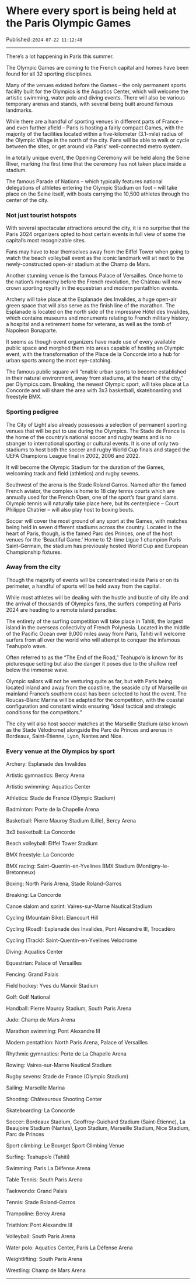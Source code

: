 # Where every sport is being held at the Paris Olympic Games

Published :`2024-07-22 11:12:40`

---

There’s a lot happening in Paris this summer.

The Olympic Games are coming to the French capital and homes have been found for all 32 sporting disciplines.

Many of the venues existed before the Games – the only permanent sports facility built for the Olympics is the Aquatics Center, which will welcome the artistic swimming, water polo and diving events. There will also be various temporary arenas and stands, with several being built around famous landmarks.

While there are a handful of sporting venues in different parts of France – and even further afield – Paris is hosting a fairly compact Games, with the majority of the facilities located within a five-kilometer (3.1-mile) radius of the Olympic Village in the north of the city. Fans will be able to walk or cycle between the sites, or get around via Paris’ well-connected metro system.

In a totally unique event, the Opening Ceremony will be held along the Seine River, marking the first time that the ceremony has not taken place inside a stadium.

The famous Parade of Nations – which typically features national delegations of athletes entering the Olympic Stadium on foot – will take place on the Seine itself, with boats carrying the 10,500 athletes through the center of the city.

### Not just tourist hotspots

With several spectacular attractions around the city, it is no surprise that the Paris 2024 organizers opted to host certain events in full view of some the capital’s most recognizable sites.

Fans may have to tear themselves away from the Eiffel Tower when going to watch the beach volleyball event as the iconic landmark will sit next to the newly-constructed open-air stadium at the Champ de Mars.

Another stunning venue is the famous Palace of Versailles. Once home to the nation’s monarchy before the French revolution, the Château will now crown sporting royalty in the equestrian and modern pentathlon events.

Archery will take place at the Esplanade des Invalides, a huge open-air green space that will also serve as the finish line of the marathon. The Esplanade is located on the north side of the impressive Hôtel des Invalides, which contains museums and monuments relating to French military history, a hospital and a retirement home for veterans, as well as the tomb of Napoleon Bonaparte.

It seems as though event organizers have made use of every available public space and morphed them into areas capable of hosting an Olympic event, with the transformation of the Place de la Concorde into a hub for urban sports among the most eye-catching.

The famous public square will “enable urban sports to become established in their natural environment, away from stadiums, at the heart of the city,” per Olympics.com. Breaking, the newest Olympic sport, will take place at La Concorde and will share the area with 3x3 basketball, skateboarding and freestyle BMX.

### Sporting pedigree

The City of Light also already possesses a selection of permanent sporting venues that will be put to use during the Olympics. The Stade de France is the home of the country’s national soccer and rugby teams and is no stranger to international sporting or cultural events. It is one of only two stadiums to host both the soccer and rugby World Cup finals and staged the UEFA Champions League final in 2002, 2006 and 2022.

It will become the Olympic Stadium for the duration of the Games, welcoming track and field (athletics) and rugby sevens.

Southwest of the arena is the Stade Roland Garros. Named after the famed French aviator, the complex is home to 18 clay tennis courts which are annually used for the French Open, one of the sport’s four grand slams. Olympic tennis will naturally take place here, but its centerpiece – Court Philippe Chatrier – will also play host to boxing bouts.

Soccer will cover the most ground of any sport at the Games, with matches being held in seven different stadiums across the country. Located in the heart of Paris, though, is the famed Parc des Princes, one of the host venues for the ‘Beautiful Game.’ Home to 12-time Ligue 1 champion Paris Saint-Germain, the stadium has previously hosted World Cup and European Championship fixtures.

### Away from the city

Though the majority of events will be concentrated inside Paris or on its perimeter, a handful of sports will be held away from the capital.

While most athletes will be dealing with the hustle and bustle of city life and the arrival of thousands of Olympics fans, the surfers competing at Paris 2024 are heading to a remote island paradise.

The entirety of the surfing competition will take place in Tahiti, the largest island in the overseas collectivity of French Polynesia. Located in the middle of the Pacific Ocean over 9,000 miles away from Paris, Tahiti will welcome surfers from all over the world who will attempt to conquer the infamous Teahupo’o wave.

Often referred to as the “The End of the Road,” Teahupo’o is known for its picturesque setting but also the danger it poses due to the shallow reef below the immense wave.

Olympic sailors will not be venturing quite as far, but with Paris being located inland and away from the coastline, the seaside city of Marseille on mainland France’s southern coast has been selected to host the event. The Roucas-Blanc Marina will be adapted for the competition, with the coastal configuration and constant winds ensuring “ideal tactical and strategic conditions for the competitors.”

The city will also host soccer matches at the Marseille Stadium (also known as the Stade Vélodrome) alongside the Parc de Princes and arenas in Bordeaux, Saint-Étienne, Lyon, Nantes and Nice.

### Every venue at the Olympics by sport

Archery: Esplanade des Invalides

Artistic gymnastics: Bercy Arena

Artistic swimming: Aquatics Center

Athletics: Stade de France (Olympic Stadium)

Badminton: Porte de la Chapelle Arena

Basketball: Pierre Mauroy Stadium (Lille), Bercy Arena

3x3 basketball: La Concorde

Beach volleyball: Eiffel Tower Stadium

BMX freestyle: La Concorde

BMX racing: Saint-Quentin-en-Yvelines BMX Stadium (Montigny-le-Bretonneux)

Boxing: North Paris Arena, Stade Roland-Garros

Breaking: La Concorde

Canoe slalom and sprint: Vaires-sur-Marne Nautical Stadium

Cycling (Mountain Bike): Elancourt Hill

Cycling (Road): Esplanade des Invalides, Pont Alexandre III, Trocadéro

Cycling (Track): Saint-Quentin-en-Yvelines Velodrome

Diving: Aquatics Center

Equestrian: Palace of Versailles

Fencing: Grand Palais

Field hockey: Yves du Manoir Stadium

Golf: Golf National

Handball: Pierre Mauroy Stadium, South Paris Arena

Judo: Champ de Mars Arena

Marathon swimming: Pont Alexandre III

Modern pentathlon: North Paris Arena, Palace of Versailles

Rhythmic gymnastics: Porte de La Chapelle Arena

Rowing: Vaires-sur-Marne Nautical Stadium

Rugby sevens: Stade de France (Olympic Stadium)

Sailing: Marseille Marina

Shooting: Châteauroux Shooting Center

Skateboarding: La Concorde

Soccer: Bordeaux Stadium, Geoffroy-Guichard Stadium (Saint-Étienne), La Beaujoire Stadium (Nantes), Lyon Stadium, Marseille Stadium, Nice Stadium, Parc de Princes

Sport climbing: Le Bourget Sport Climbing Venue

Surfing: Teahupo’o (Tahiti)

Swimming: Paris La Défense Arena

Table Tennis: South Paris Arena

Taekwondo: Grand Palais

Tennis: Stade Roland-Garros

Trampoline: Bercy Arena

Triathlon: Pont Alexandre III

Volleyball: South Paris Arena

Water polo: Aquatics Center, Paris La Défense Arena

Weightlifting: South Paris Arena

Wrestling: Champ de Mars Arena

---

